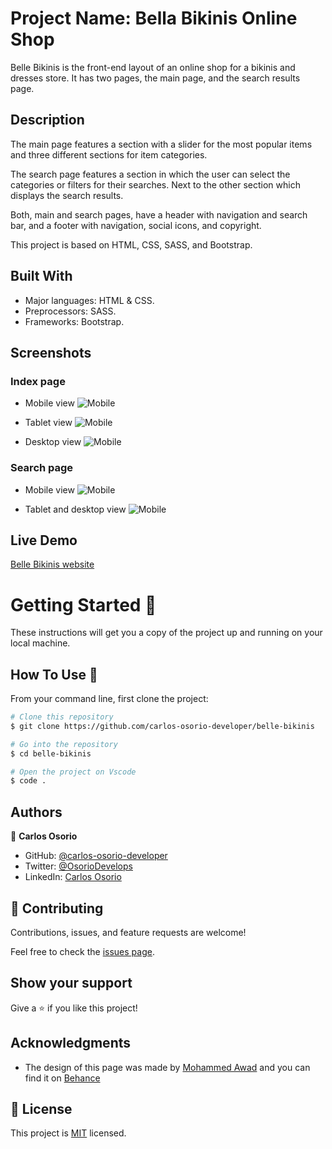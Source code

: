 # Project Name: Bella Bikinis Online Shop

Belle Bikinis is the front-end layout of an online shop for a bikinis and dresses store. It has two pages, the main page, and the search results page.

## Description

The main page features a section with a slider for the most popular items and three different sections for item categories. 

The search page features a section in which the user can select the categories or filters for their searches. Next to the other section which displays the search results.

Both, main and search pages, have a header with navigation and search bar, and a footer with navigation, social icons, and copyright.

This project is based on HTML, CSS, SASS, and Bootstrap.

## Built With

- Major languages: HTML & CSS.
- Preprocessors: SASS.
- Frameworks: Bootstrap.

## Screenshots

### Index page
- Mobile view
![Mobile](./assets/img/screenshot-mobile.png)

- Tablet view
![Mobile](./assets/img/screenshot-tablet.png)

- Desktop view
![Mobile](./assets/img/screenshot-desktop.png)

### Search page
- Mobile view 
![Mobile](./assets/img/screenshot-mobile-search.png)

- Tablet and desktop view 
![Mobile](./assets/img/screenshot-desktop-search.png)

## Live Demo

[Belle Bikinis website](https://carlos-osorio-developer.github.io/mv-week4-htmlcapstone/)

# Getting Started 🚀

These instructions will get you a copy of the project up and running on your local machine.

## How To Use 🔧

From your command line, first clone the project:

```bash
# Clone this repository
$ git clone https://github.com/carlos-osorio-developer/belle-bikinis

# Go into the repository
$ cd belle-bikinis

# Open the project on Vscode
$ code .

```

## Authors

👤 **Carlos Osorio**

- GitHub: [@carlos-osorio-developer](https://github.com/carlos-osorio-developer)
- Twitter: [@OsorioDevelops](hhttps://twitter.com/@OsorioDevelops)
- LinkedIn: [Carlos Osorio](https://www.linkedin.com/in/carlos-osorio-developer/)

## 🤝 Contributing

Contributions, issues, and feature requests are welcome!

Feel free to check the [issues page](./issues/).

## Show your support

Give a ⭐️ if you like this project!

## Acknowledgments

- The design of this page was made by [Mohammed Awad](https://www.behance.net/M_Awad) and you can find it on [Behance](https://www.behance.net/gallery/24796463/ZATTIX)

## 📝 License

This project is [MIT](lic.url) licensed.